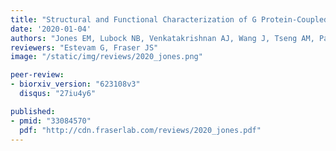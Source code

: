 ```yaml
---
title: "Structural and Functional Characterization of G Protein-Coupled Receptors with Deep Mutational Scanning"
date: '2020-01-04'
authors: "Jones EM, Lubock NB, Venkatakrishnan AJ, Wang J, Tseng AM, Paggi JM, Latorraca NR, Cancilla D, Satyadi M, Davis JE, Babu MM, Dror RO, Kosuri S"
reviewers: "Estevam G, Fraser JS"
image: "/static/img/reviews/2020_jones.png"

peer-review:
- biorxiv_version: "623108v3"
  disqus: "27iu4y6"

published:
- pmid: "33084570"
  pdf: "http://cdn.fraserlab.com/reviews/2020_jones.pdf"
---
```

